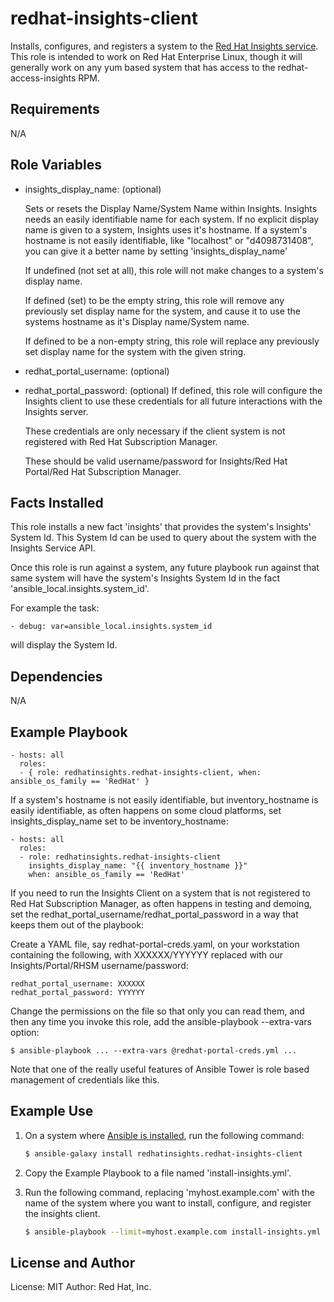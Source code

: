 redhat-insights-client
========

Installs, configures, and registers a system to the [Red Hat Insights service](http://access.redhat.com/insights).  This role is intended to work on Red Hat Enterprise Linux, though it will generally work on any yum based system that has access to the redhat-access-insights RPM.

Requirements
------------

N/A

Role Variables
--------------

* insights_display_name: (optional)

    Sets or resets the Display Name/System Name within Insights.  Insights needs an easily identifiable
    name for each system.  If no explicit display name is given to a system, Insights uses it's hostname.
    If a system's hostname is not easily identifiable, like "localhost" or "d4098731408", you can give
    it a better name by setting 'insights_display_name'

    If undefined (not set at all), this role will not make changes to a system's display name.

    If defined (set) to be the empty string, this role will remove any previously set display name
    for the system, and cause it to use the systems hostname as it's Display name/System name.

    If defined to be a non-empty string, this role will replace any previously set display name
    for the system with the given string.

* redhat_portal_username: (optional)
* redhat_portal_password: (optional)
    If defined, this role will configure the Insights client to use these credentials for all
    future interactions with the Insights server.

    These credentials are only necessary if the client system is not registered with Red Hat
    Subscription Manager.

    These should be valid username/password for Insights/Red Hat Portal/Red Hat Subscription Manager.

Facts Installed
---------------

This role installs a new fact 'insights' that provides the system's Insights' System Id.  This System
Id can be used to query about the system with the Insights Service API.

Once this role is run against a system, any future playbook run against that same system will have
the system's Insights System Id in the fact 'ansible_local.insights.system_id'.

For example the task:

    - debug: var=ansible_local.insights.system_id

will display the System Id.



Dependencies
------------

N/A

Example Playbook
----------------

    - hosts: all
      roles:
      - { role: redhatinsights.redhat-insights-client, when: ansible_os_family == 'RedHat' }

If a system's hostname is not easily identifiable, but inventory_hostname is easily identifiable,
as often happens on some cloud platforms, set insights_display_name set to be inventory_hostname:

    - hosts: all
      roles:
      - role: redhatinsights.redhat-insights-client
        insights_display_name: "{{ inventory_hostname }}"
        when: ansible_os_family == 'RedHat'

If you need to run the Insights Client on a system that is not registered to Red Hat Subscription
Manager, as often happens in testing and demoing, set the
redhat_portal_username/redhat_portal_password in a way that keeps them out of the playbook:

Create a YAML file, say redhat-portal-creds.yaml, on your workstation containing the following,
with XXXXXX/YYYYYY replaced with our Insights/Portal/RHSM username/password:

    redhat_portal_username: XXXXXX
    redhat_portal_password: YYYYYY

Change the permissions on the file so that only you can read them, and then any time you invoke
this role, add the ansible-playbook --extra-vars option:

    $ ansible-playbook ... --extra-vars @redhat-portal-creds.yml ...

Note that one of the really useful features of Ansible Tower is role based management of credentials
like this.


Example Use
-----------

1. On a system where [Ansible is installed](http://docs.ansible.com/ansible/intro_installation.html), run the following command:

    ```bash
    $ ansible-galaxy install redhatinsights.redhat-insights-client
    ```

1. Copy the Example Playbook to a file named 'install-insights.yml'.

1. Run the following command, replacing 'myhost.example.com' with the name of the
   system where you want to install, configure, and register the insights client.

    ```bash
    $ ansible-playbook --limit=myhost.example.com install-insights.yml
    ```

License and Author
------------------

License: MIT
Author: Red Hat, Inc.
